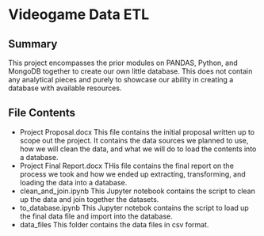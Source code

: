 # Videogame Data ETL
## Summary
This project encompasses the prior modules on PANDAS, Python, and MongoDB together to create our own little database.
This does not contain any analytical pieces and purely to showcase our ability in creating a database with available resources.
## File Contents
* Project Proposal.docx
This file contains the initial proposal written up to scope out the project. It contains the data sources we planned to use, how we will clean the data, and what we will do to load the contents into a database.
* Project Final Report.docx
THis file contains the final report on the process we took and how we ended up extracting, transforming, and loading the data into a database.
* clean_and_join.ipynb
This Jupyter notebook contains the script to clean up the data and join together the datasets.
* to_database.ipynb
This Jupyter notebok contains the script to load up the final data file and import into the database.
* data_files
This folder contains the data files in csv format.
